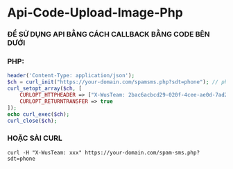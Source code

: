 # Api-Code-Upload-Image-Php

### ĐỂ SỬ DỤNG API BẰNG CÁCH CALLBACK BẰNG CODE BÊN DƯỚI

### PHP:
```php
header('Content-Type: application/json');
$ch = curl_init("https://your-domain.com/spamsms.php?sdt=phone"); // phone là số điện thoại cần điền
curl_setopt_array($ch, [
    CURLOPT_HTTPHEADER => ["X-WusTeam: 2bac6acbcd29-020f-4cee-ae0d-7ad267d1aa86"],
    CURLOPT_RETURNTRANSFER => true
]);
echo curl_exec($ch);
curl_close($ch);
```
### HOẶC SÀI CURL

```comman
curl -H "X-WusTeam: xxx" https://your-domain.com/spam-sms.php?sdt=phone
```
